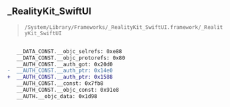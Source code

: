 ## _RealityKit_SwiftUI

> `/System/Library/Frameworks/_RealityKit_SwiftUI.framework/_RealityKit_SwiftUI`

```diff

   __DATA_CONST.__objc_selrefs: 0xe88
   __DATA_CONST.__objc_protorefs: 0x80
   __AUTH_CONST.__auth_got: 0x20d0
-  __AUTH_CONST.__auth_ptr: 0x14e0
+  __AUTH_CONST.__auth_ptr: 0x1588
   __AUTH_CONST.__const: 0x7fb8
   __AUTH_CONST.__objc_const: 0x91e8
   __AUTH.__objc_data: 0x1d98

```
